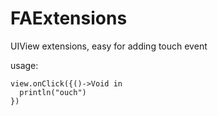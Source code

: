 FAExtensions
============

UIView extensions,  easy for adding touch event

usage:

    view.onClick({()->Void in
      println("ouch")
    })
        
        
